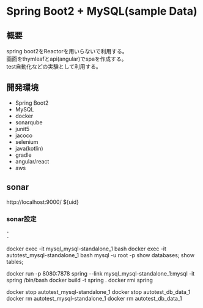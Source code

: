 # Spring Boot2 + MySQL(sample Data)

## 概要
spring boot2をReactorを用いらないで利用する。  
画面をthymleafとapi(angular)でspaを作成する。  
test自動化などの実験として利用する。  

## 開発環境
- Spring Boot2  
- MySQL  
- docker 
- sonarqube
- junit5
- jacoco
- selenium
- java(kotlin)
- gradle
- angular/react
- aws

## sonar
http://localhost:9000/ ${uid}

### sonar設定
    - 
    - 

docker exec -it mysql_mysql-standalone_1 bash
docker exec -it autotest_mysql-standalone_1 bash
mysql -u root -p
show databases;
show tables;


docker run -p 8080:7878 spring --link  mysql_mysql-standalone_1:mysql -it spring /bin/bash
docker build -t spring .
docker rmi spring

docker stop autotest_mysql-standalone_1
docker stop autotest_db_data_1
docker rm autotest_mysql-standalone_1
docker rm autotest_db_data_1


